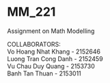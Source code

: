 # MM_221
Assignment on Math Modelling

COLLABORATORS: <br />
Vo Hoang Nhat Khang - 2152646 <br />
Luong Tran Cong Danh - 2152459 <br />
Vu Chau Duy Quang - 2153730 <br />
Banh Tan Thuan - 2153011
